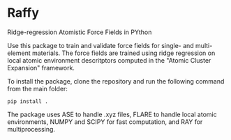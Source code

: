 # Raffy
Ridge-regression Atomistic Force Fields in PYthon

Use this package to train and validate force fields for single- and multi-element materials.
The force fields are trained using ridge regression on local atomic environment descritptors computed in the "Atomic Cluster Expansion" framework.

To install the package, clone the repository and run the following command from the main folder:

    pip install .

The package uses ASE to handle .xyz files, FLARE to handle local atomic environments, NUMPY and SCIPY for fast computation, and RAY for multiprocessing.

